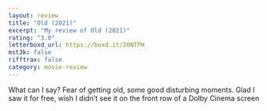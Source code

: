 ```yaml
---
layout: review
title: "Old (2021)"
excerpt: "My review of Old (2021)"
rating: "3.0"
letterboxd_url: https://boxd.it/20NTPH
mst3k: false
rifftrax: false
category: movie-review
---
```


What can I say? Fear of getting old, some good disturbing moments. Glad I saw it for free, wish I didn’t see it on the front row of a Dolby Cinema screen
